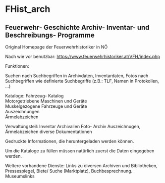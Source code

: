 # FHist_arch
## Feuerwehr- Geschichte Archiv- Inventar- und Beschreibungs- Programme

Original Homepage der Feuerwehrhistoriker in NÖ

Nach wie vor benutzbar: https://www.feuerwehrhistoriker.at/VFH/index.php

Funktionen:
  
Suchen nach Suchbegriffen in Archivdaten, Inventardaten, Fotos nach Suchbegriffen wie definierte Suchbegriffe (z.B.: TLF, Namen in Protokollen, …)  

Kataloge: 	Fahrzeug- Katalog                                    	
		Motorgetriebene Maschinen und Geräte  	
		Muskelgezogene Fahrzeuge	und Geräte				
		Auszeichnungen				
		Ärmelabzeichen				

  Verwaltungsteil:
     Inventar 
     Archivalien
     Foto- Archiv
     Auszeichnugen, Ärmelabzeichen
     diverse Dokumentationen
     
Gedruckte Informationen, die heruntergeladen werden können.

Um die Kataloge zu füllen müssen natürlich zuerst die Daten eingegeben werden.

Weltere vorhandene Dienste: Links zu diversen Archiven und Bibliotheken, Pressespiegel, Biete/ Suche (Marktplatz),  Buchbesprechnung.   Museumslinks

